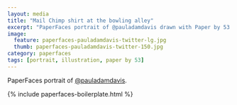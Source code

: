 ```yaml
---
layout: media
title: "Mail Chimp shirt at the bowling alley"
excerpt: "PaperFaces portrait of @pauladamdavis drawn with Paper by 53 on an iPad."
image: 
  feature: paperfaces-pauladamdavis-twitter-lg.jpg
  thumb: paperfaces-pauladamdavis-twitter-150.jpg
category: paperfaces
tags: [portrait, illustration, paper by 53]
---
```


PaperFaces portrait of [@pauladamdavis](http://twitter.com/pauladamdavis).

{% include paperfaces-boilerplate.html %}